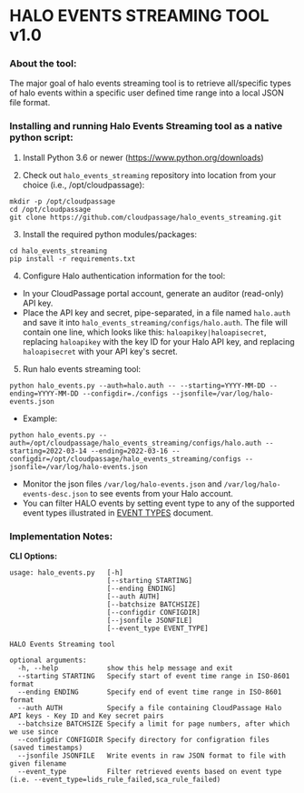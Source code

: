 # HALO EVENTS STREAMING TOOL v1.0

### About the tool:
The major goal of halo events streaming tool is to retrieve all/specific  types of  halo events within a specific user defined time range
into a local JSON file format.

### Installing and running Halo Events Streaming tool as a native python script:
1. Install Python 3.6 or newer (https://www.python.org/downloads)

2. Check out `halo_events_streaming` repository into location from your choice (i.e., /opt/cloudpassage):
```
mkdir -p /opt/cloudpassage
cd /opt/cloudpassage
git clone https://github.com/cloudpassage/halo_events_streaming.git
```

3. Install the required python modules/packages:
```
cd halo_events_streaming
pip install -r requirements.txt
```

4. Configure Halo authentication information for the tool:
* In your CloudPassage portal account, generate an auditor (read-only) API key.
* Place the API key and secret, pipe-separated, in a file named `halo.auth` and save it into
`halo_events_streaming/configs/halo.auth`. The file will contain one line, which looks like this: 
`haloapikey|haloapisecret`, replacing `haloapikey` with the key ID for your Halo API key, 
and replacing `haloapisecret` with your API key's secret.

5. Run halo events streaming tool:
```
python halo_events.py --auth=halo.auth -- --starting=YYYY-MM-DD --ending=YYYY-MM-DD --configdir=./configs --jsonfile=/var/log/halo-events.json
```

* Example:

`python halo_events.py --auth=/opt/cloudpassage/halo_events_streaming/configs/halo.auth --starting=2022-03-14 --ending=2022-03-16 --configdir=/opt/cloudpassage/halo_events_streaming/configs --jsonfile=/var/log/halo-events.json`

* Monitor the json files `/var/log/halo-events.json` and `/var/log/halo-events-desc.json` to see events from your Halo account.
* You can filter HALO events by setting event type to any of the supported event types illustrated in [EVENT TYPES](SUPPORTED_EVENT_TYPES.md) document.

### Implementation Notes:
__CLI Options:__
```
usage: halo_events.py   [-h] 
                        [--starting STARTING] 
                        [--ending ENDING] 
                        [--auth AUTH]
                        [--batchsize BATCHSIZE]
                        [--configdir CONFIGDIR] 
                        [--jsonfile JSONFILE]
                        [--event_type EVENT_TYPE]

HALO Events Streaming tool

optional arguments:
  -h, --help            show this help message and exit
  --starting STARTING   Specify start of event time range in ISO-8601 format
  --ending ENDING       Specify end of event time range in ISO-8601 format
  --auth AUTH           Specify a file containing CloudPassage Halo API keys - Key ID and Key secret pairs
  --batchsize BATCHSIZE Specify a limit for page numbers, after which we use since
  --configdir CONFIGDIR Specify directory for configration files (saved timestamps)
  --jsonfile JSONFILE   Write events in raw JSON format to file with given filename
  --event_type          Filter retrieved events based on event type (i.e. --event_type=lids_rule_failed,sca_rule_failed)
```
